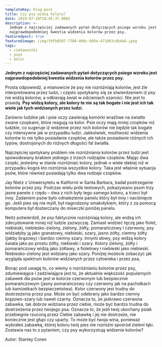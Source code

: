 ```yaml
---
templateKey: blog-post
title: Czy psy widzą kolory?
date: 2019-07-28T18:45:37.600Z
description: >-
  Jednym z najczęściej zadawanych pytań dotyczących psiego wzroku jest
  najprawdopodobniej kwestia widzenia kolorów przez psy.
featuredpost: true
featuredimage: /img/fdfb8587-7788-400c-b05e-471863cdb4b8.jpeg
tags:
  - ciekawostki
  - pies
  - kolor
---
```

**Jednym z najczęściej zadawanych pytań dotyczących psiego wzroku jest najprawdopodobniej kwestia widzenia kolorów przez psy.**

Prosta odpowiedź, a mianowicie że psy nie rozróżniają kolorów, jest źle interpretowana przez ludzi, i często spotykamy się ze stwierdzeniem iż psy nie widzą kolorów, a odbierają świat w odcieniach szarości. Nie jest to prawdą. **Psy widzą kolory, ale kolory te nie są tak bogate i nie jest ich tak wiele jak tych widzianych przez ludzi.**

Zarówno ludzkie jak i psie oczy zawierają komórki wrażliwe na światło zwane czopkami, które reagują na kolor. Psie oczy mają mniej czopków niż ludzkie, co sugeruje iż widzenie przez nich kolorów nie będzie tak bogate czy intensywne jak w przypadku ludzi. Jakkolwiek, możliwość widzenia kolorów to nie tylko posiadanie czopków, ale także posiadanie różnych ich typów, dostrojonych do różnych długości fal światła.

Najczęściej spotykany problem nie rozróżniania kolorów przez ludzi jest spowodowany brakiem jednego z trzech rodzajów czopków. Mając dwa czopki, jesteśmy w stanie rozróżniać kolory, jednak o wiele słabiej niż w przypadku kogoś kto rozróżnia wszystkie kolory. Taka jest właśnie sytuacja psów, które również posiadają tylko dwa rodzaje czopków.

Jay Nietz z Uniwersytetu w Kalifornii w Santa Barbara, badał postrzeganie kolorów przez psy. Podczas wielu prób testowych, pokazywano psom trzy jasne panele z rzędu – dwa z nich były tego samego koloru, a trzeci był inny. Zadaniem psów było odnalezienie panelu który był inny i naciśnięcie go. Jeśli pies się nie mylił, był nagrodzony smakołykiem, który z za pomocą komputera był dostarczany do miseczki poniżej panelu.

Neitz potwierdził, że psy faktycznie rozróżniają kolory, ale widzą ich zdecydowanie mniej niż ludzie zazwyczaj. Zamiast widzieć tęczę jako fiolet, niebieski, niebiesko-zielony, zielony, żółty, pomarańczowy i czerwony, psy widziałyby ją jako granatowy, niebieski, szary, jasno żółty, ciemny żółty (jakby brązowy) i bardzo ciemny szary. Innymi słowy, psy widzą kolory świata jako po prostu żółty, niebieski i szary. Kolory zielony, żółty i pomarańczowy widzą jako żółtawy, a fioletowy i niebieski jako niebieski. Niebiesko-zielony jest widziany jako szary. Poniżej możecie zobaczyć jak wygląda spektrum kolorów widzianych przez człowieka i przez psa,

Biorąc pod uwagę to, co wiemy o rozróżnianiu kolorów przez psy, zdumiewające i zadziwiające jest to, że aktualnie większość popularnych zabawek dla psów jest w kolorze czerwonym lub bezpiecznie pomarańczowym (jasny pomarańczowy czy czerwony jak na pachołkach lub kamizelkach bezpieczeństwa). Kolor czerwony jest trudny do dostrzeżenia przez psa. Może on być odebrany jako bardzo ciemny brązowo-szary lub nawet czarny. Oznacza to, że jaskrawo czerwona zabawka, tak dobrze widziana przez ciebie, może być bardzo trudna do dostrzeżenia przez twojego psa. Oznacza to, że jeśli twój ukochany psiak przebiegnie rzuconą przez Ciebie zabawkę i jej nie dostrzeże, nie koniecznie jest głupi czy uparty. To może być twoja wina, ponieważ wybrałeś zabawkę, której koloru twój pies nie rozróżni spośród zieleni łąki. Zostawia nas to z pytaniem, czy psy wykorzystują widzenie kolorów?

Autor: Stanley Coren
